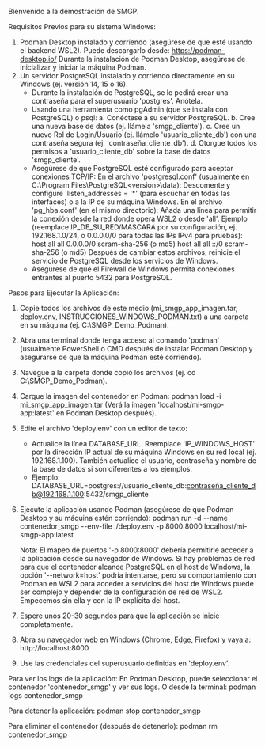 Bienvenido a la demostración de SMGP.

Requisitos Previos para su sistema Windows:
1. Podman Desktop instalado y corriendo (asegúrese de que esté usando el backend WSL2). 
   Puede descargarlo desde: https://podman-desktop.io/
   Durante la instalación de Podman Desktop, asegúrese de inicializar y iniciar la máquina Podman.
2. Un servidor PostgreSQL instalado y corriendo directamente en su Windows (ej. versión 14, 15 o 16).
   - Durante la instalación de PostgreSQL, se le pedirá crear una contraseña para el superusuario 'postgres'. Anótela.
   - Usando una herramienta como pgAdmin (que se instala con PostgreSQL) o psql:
     a. Conéctese a su servidor PostgreSQL.
     b. Cree una nueva base de datos (ej. llámela 'smgp_cliente').
     c. Cree un nuevo Rol de Login/Usuario (ej. llámelo 'usuario_cliente_db') con una contraseña segura (ej. 'contraseña_cliente_db').
     d. Otorgue todos los permisos a 'usuario_cliente_db' sobre la base de datos 'smgp_cliente'.
   - Asegúrese de que PostgreSQL esté configurado para aceptar conexiones TCP/IP:
     En el archivo 'postgresql.conf' (usualmente en C:\Program Files\PostgreSQL\<version>\data\):
       Descomente y configure 'listen_addresses = '*' (para escuchar en todas las interfaces) o a la IP de su máquina Windows.
     En el archivo 'pg_hba.conf' (en el mismo directorio):
       Añada una línea para permitir la conexión desde la red donde opera WSL2 o desde 'all'.
       Ejemplo (reemplace IP_DE_SU_RED/MASCARA por su configuración, ej. 192.168.1.0/24, o 0.0.0.0/0 para todas las IPs IPv4 para pruebas):
       host    all             all             0.0.0.0/0            scram-sha-256  (o md5)
       host    all             all             ::/0                 scram-sha-256  (o md5)
     Después de cambiar estos archivos, reinicie el servicio de PostgreSQL desde los servicios de Windows.
   - Asegúrese de que el Firewall de Windows permita conexiones entrantes al puerto 5432 para PostgreSQL.

Pasos para Ejecutar la Aplicación:
1. Copie todos los archivos de este medio (mi_smgp_app_imagen.tar, deploy.env, INSTRUCCIONES_WINDOWS_PODMAN.txt) 
   a una carpeta en su máquina (ej. C:\SMGP_Demo_Podman).
2. Abra una terminal donde tenga acceso al comando 'podman' (usualmente PowerShell o CMD después de instalar Podman Desktop y asegurarse de que la máquina Podman esté corriendo).
3. Navegue a la carpeta donde copió los archivos (ej. cd C:\SMGP_Demo_Podman).
4. Cargue la imagen del contenedor en Podman:
   podman load -i mi_smgp_app_imagen.tar
   (Verá la imagen 'localhost/mi-smgp-app:latest' en Podman Desktop después).
5. Edite el archivo 'deploy.env' con un editor de texto:
   - Actualice la línea DATABASE_URL. Reemplace 'IP_WINDOWS_HOST' por la dirección IP actual de su máquina Windows en su red local (ej. 192.168.1.100). También actualice el usuario, contraseña y nombre de la base de datos si son diferentes a los ejemplos.
   - Ejemplo: DATABASE_URL=postgres://usuario_cliente_db:contraseña_cliente_db@192.168.1.100:5432/smgp_cliente
6. Ejecute la aplicación usando Podman (asegúrese de que Podman Desktop y su máquina estén corriendo):
   podman run -d --name contenedor_smgp --env-file ./deploy.env -p 8000:8000 localhost/mi-smgp-app:latest
   
   Nota: El mapeo de puertos '-p 8000:8000' debería permitirle acceder a la aplicación desde su navegador de Windows.
   Si hay problemas de red para que el contenedor alcance PostgreSQL en el host de Windows, la opción '--network=host' podría intentarse, pero su comportamiento con Podman en WSL2 para acceder a servicios del host de Windows puede ser complejo y depender de la configuración de red de WSL2. Empecemos sin ella y con la IP explícita del host.

7. Espere unos 20-30 segundos para que la aplicación se inicie completamente.
8. Abra su navegador web en Windows (Chrome, Edge, Firefox) y vaya a: http://localhost:8000
9. Use las credenciales del superusuario definidas en 'deploy.env'.

Para ver los logs de la aplicación:
En Podman Desktop, puede seleccionar el contenedor 'contenedor_smgp' y ver sus logs.
O desde la terminal: podman logs contenedor_smgp

Para detener la aplicación:
podman stop contenedor_smgp

Para eliminar el contenedor (después de detenerlo):
podman rm contenedor_smgp

